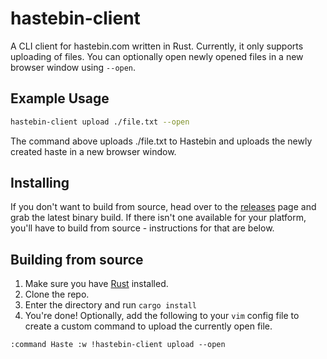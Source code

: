 # hastebin-client
A CLI client for hastebin.com written in Rust.
Currently, it only supports uploading of files. You can optionally open newly opened files in a new browser window using `--open`.

## Example Usage
```Bash
hastebin-client upload ./file.txt --open
```
The command above uploads ./file.txt to Hastebin and uploads the newly created haste in a new browser window.

## Installing

If you don't want to build from source, head over to the [releases](https://github.com/joek13/hastebin-client/releases/latest) page and grab the latest binary build. If there isn't one available for your platform, you'll have to build from source - instructions for that are below.

## Building from source

1. Make sure you have [Rust](https://www.rust-lang.org/en-US/) installed.
2. Clone the repo.
3. Enter the directory and run `cargo install`
4. You're done! Optionally, add the following to your `vim` config file to create a custom command to upload the currently open file.
```
:command Haste :w !hastebin-client upload --open 
```
